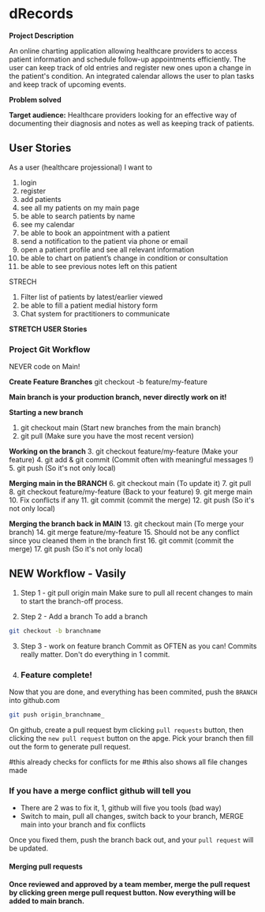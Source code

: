 # dRecords

**Project Description**

An online charting application allowing healthcare providers to access patient information and schedule follow-up appointments efficiently. The user can keep track of old entries and register new ones upon a change in the patient's condition. An integrated calendar allows the user to plan tasks and keep track of upcoming events.

**Problem solved**





**Target audience:** 
Healthcare providers looking for an effective way of documenting their diagnosis and notes as well as keeping track of patients. 


## User Stories
As a user (healthcare projessional) I want to
1. login
2. register
3. add patients
4. see all my patients on my main page
5. be able to search patients by name 
6. see my calendar
7. be able to book an appointment with a patient 
8. send a notification to the patient via phone or email 
9. open a patient profile and see all relevant information 
10. be able to chart on patient’s change in condition or consultation 
11. be able to see previous notes left on this patient 

STRECH
1. Filter list of patients by latest/earlier viewed 
2. be able to fill a patient medial history form
3. Chat system for practitioners to communicate

**STRETCH USER Stories**


### Project Git Workflow
NEVER code on Main!

**Create Feature Branches** 
git checkout -b feature/my-feature

**Main branch is your production branch, never directly work on it!**

**Starting a new branch**
1. git checkout main (Start new branches from the main branch)
2. git pull (Make sure you have the most recent version)

**Working on the branch** 
3. git checkout feature/my-feature (Make your feature) 
4. git add & git commit (Commit often with meaningful messages !) 
5. git push (So it's not only local)

**Merging main in the BRANCH**
6. git checkout main (To update it)
7. git pull 
8. git checkout feature/my-feature (Back to your feature) 
9. git merge main 
10. Fix conflicts if any 
11. git commit (commit the merge) 
12. git push (So it's not only local)

**Merging the branch back in MAIN** 
13. git checkout main (To merge your branch) 
14. git merge feature/my-feature 
15. Should not be any conflict since you cleaned them in the branch first 
16. git commit (commit the merge) 
17. git push (So it's not only local)

## NEW Workflow - Vasily 
1. Step 1 - git pull origin main
Make sure to pull all recent changes to main to start the branch-off process.

2. Step 2 - Add a branch 
To add a branch 
```sh
git checkout -b branchname
```
3. Step 3 - work on feature branch
Commit as OFTEN as you can! Commits really matter. Don't do everything in 1 commit.

4. ### Feature complete!

Now that you are done, and everything has been commited, push the `BRANCH` into github.com

```sh
git push origin_branchname_
```
On github, create a pull request bym clicking `pull requests` button, then clicking the `new pull request` button on the apge. Pick your branch then fill out the form to generate pull request.

#this already checks for conflicts for me
#this also shows all file changes made


### If you have a merge conflict github will tell you

- There are 2 was to fix it, 1, github will five you tools (bad way)
- Switch to main, pull all changes, switch back to your branch, MERGE main into your branch and fix conflicts

Once you fixed them, push the branch back out, and your `pull request` will be updated.


#### Merging pull requests
#### Once reviewed and approved by a team member, merge the pull request by clicking green merge pull request button. Now everything will be added to main branch.
